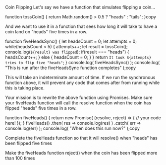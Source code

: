 Coin Flipping
Let's say we have a function that simulates flipping a coin...



function tossCoin() {
    return Math.random() > 0.5 ? "heads" : "tails";
}copy


And we want to use it in a function that sees how long it will take to have a coin land on "heads" five times in a row.



function fiveHeadsSync() {
    let headsCount = 0;
    let attempts = 0;
    while(headsCount < 5) {
        attempts++;
        let result = tossCoin();
        console.log(`${result} was flipped`);
        if(result === "heads") {
            headsCount++;
        } else {
            headsCount = 0;
        }
    }
    return `It took ${attempts} tries to flip five "heads"`;
}
console.log( fiveHeadsSync() );
console.log( "This is run after the fiveHeadsSync function completes" );copy


This will take an indeterminate amount of time. If we run the synchronous function above, it will prevent any code that comes after from running while this is taking place.



Your mission is to rewrite the above function using Promises. Make sure your fiveHeads function will call the resolve function when the coin has flipped "heads" five times in a row.



function fiveHeads() {
    return new Promise( (resolve, reject) => {
        // your code here!
    });
}
fiveHeads()
    .then( res => console.log(res) )
    .catch( err => console.log(err) );
console.log( "When does this run now?" );copy

Complete the fiveHeads function so that it will resolve() when "heads" has been flipped five times

Make the fiveHeads function reject() when the coin has been flipped more than 100 times